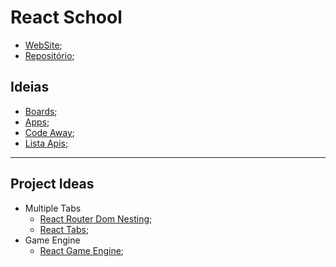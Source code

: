 # React School

- [WebSite](https://react-school-beryl.vercel.app/);
- [Repositório](https://gitlab.com/201flaviosilva/ReactSchool);

## Ideias

- [Boards](https://gitlab.com/201flaviosilva/ReactSchool/-/boards/2261662);
- [Apps](https://github.com/florinpop17/app-ideas);
- [Code Away](https://www.codeaway.io/);
- [Lista Apis](https://github.com/public-apis/public-apis);


----

## Project Ideas

- Multiple Tabs
  - [React Router Dom Nesting](https://reactrouter.com/web/example/nesting);
  - [React Tabs](https://www.npmjs.com/package/react-tabs);
- Game Engine
  - [React Game Engine](https://github.com/bberak/react-game-engine);